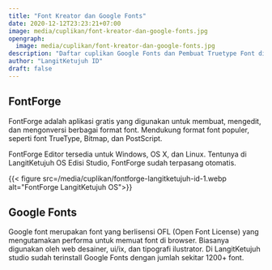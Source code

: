```yaml
---
title: "Font Kreator dan Google Fonts"
date: 2020-12-12T23:23:21+07:00
image: media/cuplikan/font-kreator-dan-google-fonts.jpg
opengraph:
  image: media/cuplikan/font-kreator-dan-google-fonts.jpg
description: "Daftar cuplikan Google Fonts dan Pembuat Truetype Font di LangitKetujuh OS"
author: "LangitKetujuh ID"
draft: false
---
```


## FontForge

FontForge adalah aplikasi gratis yang digunakan untuk membuat, mengedit, dan mengonversi berbagai format font. Mendukung format font populer, seperti font TrueType, Bitmap, dan PostScript.

FontForge Editor tersedia untuk Windows, OS X, dan Linux. Tentunya di LangitKetujuh OS Edisi Studio, FontForge sudah terpasang otomatis.

{{< figure src=/media/cuplikan/fontforge-langitketujuh-id-1.webp alt="FontForge LangitKetujuh OS">}}

## Google Fonts

Google font merupakan font yang berlisensi OFL (Open Font License) yang mengutamakan performa untuk memuat font di browser. Biasanya digunakan oleh web desainer, ui/ix, dan tipografi ilustrator. Di LangitKetujuh studio sudah terinstall Google Fonts dengan jumlah sekitar 1200+ font.
